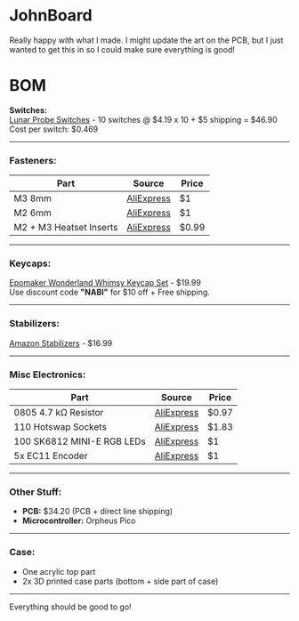 # JohnBoard

Really happy with what I made. I might update the art on the PCB, but I just wanted to get this in so I could make sure everything is good!

# BOM

**Switches:**  
[Lunar Probe Switches](https://milktooth.com/products/switches/lunar-probe?gQT=2) - 10 switches @ $4.19 x 10 + $5 shipping = $46.90  
Cost per switch: $0.469  

---

### **Fasteners:**

| Part | Source | Price |
| --- | --- | --- |
| M3 8mm | [AliExpress](https://www.aliexpress.us/item/3256802339245383.html) | $1 |
| M2 6mm | [AliExpress](https://www.aliexpress.us/item/3256802339245383.html) | $1 |
| M2 + M3 Heatset Inserts | [AliExpress](https://www.aliexpress.us/item/3256808121179248.html) | $0.99 |

---

### **Keycaps:**

[Epomaker Wonderland Whimsy Keycap Set](https://epomaker.com/products/epomaker-wonderland-whimsy-keycap-set) - $19.99  
Use discount code **"NABI"** for $10 off + Free shipping.

---

### **Stabilizers:**

[Amazon Stabilizers](https://a.co/d/c0ZE1H9) - $16.99

---

### **Misc Electronics:**

| Part | Source | Price |
| --- | --- | --- |
| 0805 4.7 kΩ Resistor | [AliExpress](https://www.aliexpress.us/item/3256804579227354.html?channel=twinner) | $0.97 |
| 110 Hotswap Sockets | [AliExpress](https://www.aliexpress.us/item/3256806866334888.html) | $1.83 |
| 100 SK6812 MINI-E RGB LEDs | [AliExpress](https://www.aliexpress.us/item/3256805007401420.html) | $1 |
| 5x EC11 Encoder | [AliExpress](https://www.aliexpress.us/item/3256804721655912.html) | $1 |

---

### **Other Stuff:**

- **PCB:** $34.20 (PCB + direct line shipping)  
- **Microcontroller:** Orpheus Pico  

---

### **Case:**

- One acrylic top part  
- 2x 3D printed case parts (bottom + side part of case)  

---

Everything should be good to go!


